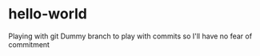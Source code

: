 # hello-world
Playing with git
Dummy branch to play with commits so I'll have no fear of commitment
